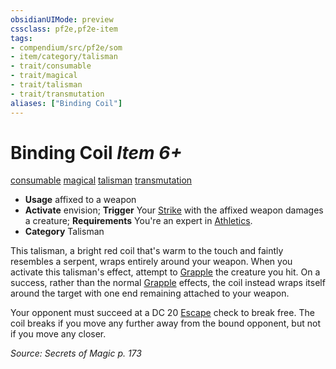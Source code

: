 ```yaml
---
obsidianUIMode: preview
cssclass: pf2e,pf2e-item
tags:
- compendium/src/pf2e/som
- item/category/talisman
- trait/consumable
- trait/magical
- trait/talisman
- trait/transmutation
aliases: ["Binding Coil"]
---
```

# Binding Coil *Item 6+*  
[consumable](../../../Rules/traits/consumable.md)  [magical](../../../Rules/traits/magical.md)  [talisman](../../../Rules/traits/talisman.md)  [transmutation](../../../Rules/traits/transmutation.md)  

- **Usage** affixed to a weapon
- **Activate** envision; **Trigger** Your [Strike](../../../Rules/actions/strike.md) with the affixed weapon damages a creature; **Requirements** You're an expert in [Athletics](../../skills.md#Athletics).
- **Category** Talisman

This talisman, a bright red coil that's warm to the touch and faintly resembles a serpent, wraps entirely around your weapon. When you activate this talisman's effect, attempt to [Grapple](../../../Rules/actions/grapple.md) the creature you hit. On a success, rather than the normal [Grapple](../../../Rules/traits/grapple.md) effects, the coil instead wraps itself around the target with one end remaining attached to your weapon.

Your opponent must succeed at a DC 20 [Escape](../../../Rules/actions/escape.md) check to break free. The coil breaks if you move any further away from the bound opponent, but not if you move any closer.

*Source: Secrets of Magic p. 173*